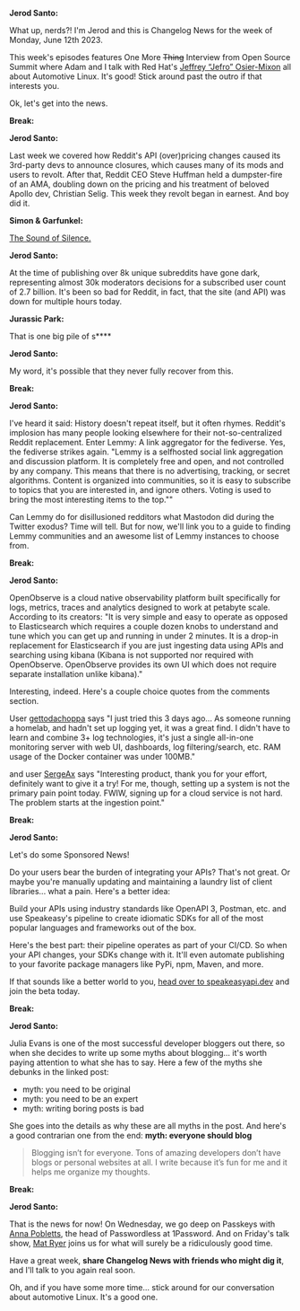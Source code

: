 **Jerod Santo:**

What up, nerds?! I'm Jerod and this is Changelog News for the week of Monday, June 12th 2023.

This week's episodes features One More <strike>Thing</strike> Interview from Open Source Summit where Adam and I talk with Red Hat's [Jeffrey “Jefro” Osier-Mixon](https://twitter.com/jefro_net) all about Automotive Linux. It's good! Stick around past the outro if that interests you.

Ok, let's get into the news.

**Break:**

**Jerod Santo:**

Last week we covered how Reddit's API (over)pricing changes caused its 3rd-party devs to announce closures, which causes many of its mods and users to revolt. After that, Reddit CEO Steve Huffman held a dumpster-fire of an AMA, doubling down on the pricing and his treatment of beloved Apollo dev, Christian Selig. This week they revolt began in earnest. And boy did it.

**Simon & Garfunkel:**

[The Sound of Silence.](https://www.youtube.com/watch?v=4fWyzwo1xg0)

**Jerod Santo:**

At the time of publishing over 8k unique subreddits have gone dark, representing almost 30k moderators decisions for a subscribed user count of 2.7 billion. It's been so bad for Reddit, in fact, that the site (and API) was down for multiple hours today.

**Jurassic Park:**

That is one big pile of s****

**Jerod Santo:**

My word, it's possible that they never fully recover from this.

**Break:**

**Jerod Santo:**

I've heard it said: History doesn't repeat itself, but it often rhymes. Reddit's implosion has many people looking elsewhere for their not-so-centralized Reddit replacement. Enter Lemmy: A link aggregator for the fediverse. Yes, the fediverse strikes again. "Lemmy is a selfhosted social link aggregation and discussion platform. It is completely free and open, and not controlled by any company. This means that there is no advertising, tracking, or secret algorithms. Content is organized into communities, so it is easy to subscribe to topics that you are interested in, and ignore others. Voting is used to bring the most interesting items to the top.""

Can Lemmy do for disillusioned redditors what Mastodon did during the Twitter exodus? Time will tell. But for now, we'll link you to a guide to finding Lemmy communities and an awesome list of Lemmy instances to choose from.

**Break:**

**Jerod Santo:**

OpenObserve is a cloud native observability platform built specifically for logs, metrics, traces and analytics designed to work at petabyte scale. According to its creators:  "It is very simple and easy to operate as opposed to Elasticsearch which requires a couple dozen knobs to understand and tune which you can get up and running in under 2 minutes. It is a drop-in replacement for Elasticsearch if you are just ingesting data using APIs and searching using kibana (Kibana is not supported nor required with OpenObserve. OpenObserve provides its own UI which does not require separate installation unlike kibana)."

Interesting, indeed. Here's a couple choice quotes from the comments section.

User [gettodachoppa](https://news.ycombinator.com/item?id=36284493) says "I just tried this 3 days ago... As someone running a homelab, and hadn't set up logging yet, it was a great find. I didn't have to learn and combine 3+ log technologies, it's just a single all-in-one monitoring server with web UI, dashboards, log filtering/search, etc. RAM usage of the Docker container was under 100MB."

and user [SergeAx](https://news.ycombinator.com/item?id=36292546) says "Interesting product, thank you for your effort, definitely want to give it a try! For me, though, setting up a system is not the primary pain point today. FWIW, signing up for a cloud service is not hard.
The problem starts at the ingestion point."

**Break:**

**Jerod Santo:**

Let's do some Sponsored News!

Do your users bear the burden of integrating your APIs? That's not great. Or maybe you're manually updating and maintaining a laundry list of client libraries... what a pain. Here's a better idea:

Build your APIs using industry standards like OpenAPI 3, Postman, etc. and use Speakeasy's pipeline to create idiomatic SDKs for all of the most popular languages and frameworks out of the box.

Here's the best part: their pipeline operates as part of your CI/CD. So when your API changes, your SDKs change with it. It'll even automate publishing to your favorite package managers like PyPi, npm, Maven, and more.

If that sounds like a better world to you, [head over to speakeasyapi.dev](https://speakeasyapi.dev?utm_source=changelog&utm_campaign=changelog-news) and join the beta today.

**Break:**

**Jerod Santo:**

Julia Evans is one of the most successful developer bloggers out there, so when she decides to write up some myths about blogging... it's worth paying attention to what she has to say. Here a few of the myths she debunks in the linked post:

- myth: you need to be original
- myth: you need to be an expert
- myth: writing boring posts is bad

She goes into the details as why these are all myths in the post. And here's a good contrarian one from the end: **myth: everyone should blog**

> Blogging isn’t for everyone. Tons of amazing developers don’t have blogs or personal websites at all. I write because it’s fun for me and it helps me organize my thoughts.

**Break:**

**Jerod Santo:**

That is the news for now! On Wednesday, we go deep on Passkeys with [Anna Pobletts](https://www.linkedin.com/in/anna-pobletts/), the head of Passwordless at 1Password. And on Friday's talk show, [Mat Ryer](https://twitter.com/matryer) joins us for what will surely be a ridiculously good time.

Have a great week, **share Changelog News with friends who might dig it**, and I'll talk to you again real soon.

Oh, and if you have some more time... stick around for our conversation about automotive Linux. It's a good one.
